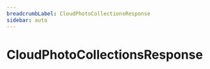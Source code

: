 ```yaml
---
breadcrumbLabel: CloudPhotoCollectionsResponse
sidebar: auto
---
```


# CloudPhotoCollectionsResponse

<ProxySummary/>

<ApiDocs/>
